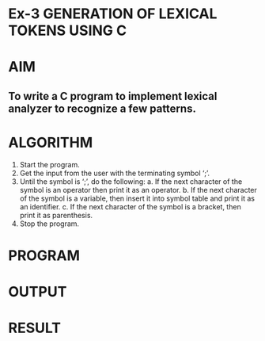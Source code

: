 # Ex-3 GENERATION OF LEXICAL TOKENS USING C
# AIM
## To write a C program to implement lexical analyzer to recognize a few patterns.
# ALGORITHM
1)	Start the program.
2)	Get the input from the user with the terminating symbol ‘;’.
3)	Until the symbol is ‘;’, do the following:
    a.	If the next character of the symbol is an operator then print it as an operator.
    b.	If the next character of the symbol is a variable, then insert it into symbol table and print it as an identifier.
    c.	If the next character of the symbol is a bracket, then print it as parenthesis.
4)	Stop the program.
# PROGRAM
# OUTPUT
# RESULT
